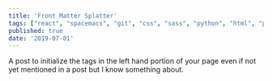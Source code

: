 ```yaml
---
title: 'Front Matter Splatter'
tags: ["react", "spacemacs", "git", "css", "sass", "python", "html", "php",  ]
published: true
date: '2019-07-01'
---
```

A post to initialize the tags in the left hand portion of your page even if not yet mentioned in a post but I know something about. 
